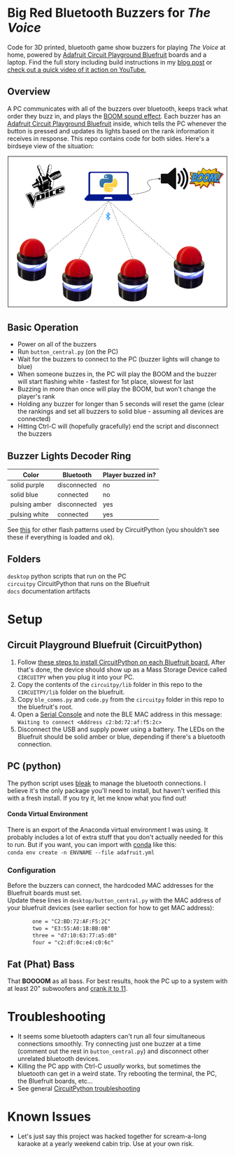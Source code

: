 # Big Red Bluetooth Buzzers for *The Voice*
Code for 3D printed, bluetooth game show buzzers for playing *The Voice* at home, powered by [Adafruit Circuit Playground Bluefruit](https://www.adafruit.com/product/4333) boards and a laptop.
Find the full story including build instructions in my [blog post](https://spuriousemissions.com/bluetooth-game-show-buzzers) or [check out a quick video of it action on YouTube.](https://youtu.be/s4T4rPzA93A)

## Overview
A PC communicates with all of the buzzers over bluetooth, keeps track what order they buzz in, and plays the [BOOM sound effect](https://www.youtube.com/watch?v=WLAinq9czTU).  Each buzzer has an [Adafruit Circuit Playground Bluefruit](https://www.adafruit.com/product/4333) inside, which tells the PC whenever the button is pressed and updates its lights based on the rank information it receives in response.  This repo contains code for both sides.  Here's a birdseye view of the situation:

![overview](https://github.com/korn0055/big-red-bluetooth-buzzer/blob/main/docs/diagram/overview.png?raw=true)

## Basic Operation
- Power on all of the buzzers
- Run `button_central.py` (on the PC) 
- Wait for the buzzers to connect to the PC (buzzer lights will change to blue)
- When someone buzzes in, the PC will play the BOOM and the buzzer will start flashing white - fastest for 1st place, slowest for last
- Buzzing in more than once will play the BOOM, but won't change the player's rank
- Holding any buzzer for longer than 5 seconds will reset the game (clear the rankings and set all buzzers to solid blue - assuming all devices are connected)
- Hitting Ctrl-C will (hopefully gracefully) end the script and disconnect the buzzers

## Buzzer Lights Decoder Ring
| Color | Bluetooth | Player buzzed in?
| ------------- | ------------- | ---------|
| solid purple  | disconnected  | no |
| solid blue | connected | no |
| pulsing amber | disconnected | yes |
| pulsing white | connected | yes |

See [this](https://learn.adafruit.com/welcome-to-circuitpython/troubleshooting#circuitpython-rgb-status-light-2978455) for other flash patterns used by CircuitPython (you shouldn't see these if everything is loaded and ok).


## Folders
`desktop` python scripts that run on the PC\
`circuitpy` CircuitPython that runs on the Bluefruit\
`docs` documentation artifacts

# Setup

## Circuit Playground Bluefruit (CircuitPython)
1. Follow [these steps to install CircuitPython on each Bluefruit board.](https://learn.adafruit.com/adafruit-circuit-playground-bluefruit/circuitpython)
After that's done, the device should show up as a Mass Storage Device called `CIRCUITPY` when you plug it into your PC.
1. Copy the contents of the `circuitpy/lib` folder in this repo to the `CIRCUITPY/lib` folder on the bluefruit.
1. Copy `ble_comms.py` and `code.py` from the `circuitpy` folder in this repo to the bluefruit's root.
1. Open a [Serial Console](https://learn.adafruit.com/welcome-to-circuitpython/kattni-connecting-to-the-serial-console) and note the BLE MAC address in this message:  `Waiting to connect <Address c2:bd:72:af:f5:2c>` 
1. Disconnect the USB and supply power using a battery.  The LEDs on the Bluefruit should be solid amber or blue, depending if there's a bluetooth connection.

## PC (python)

The python script uses [bleak](https://github.com/hbldh/bleak) to manage the bluetooth connections.  I believe it's the only package you'll need to install, but haven't verified this with a fresh install.  If you try it, let me know what you find out!

#### Conda Virtual Environment
There is an export of the Anaconda virtual environment I was using.  It probably includes a lot of extra stuff that you don't actually needed for this to run. But if you want, you can import with [conda](https://anaconda.org/anaconda/conda) like this:\
`conda env create -n ENVNAME --file adafruit.yml` 

### Configuration
Before the buzzers can connect, the hardcoded MAC addresses for the Bluefruit boards must set.\
Update these lines in `desktop/button_central.py` with the MAC address of your bluefruit devices (see earlier section for how to get MAC address):
```
        one = "C2:BD:72:AF:F5:2C"
        two = "E3:55:A0:1B:BB:0B"
        three = "d7:10:63:77:a5:d0"
        four = "c2:df:0c:e4:c0:6c"
```

## Fat (Phat) Bass
That **BOOOOM** as all bass.  For best results, hook the PC up to a system with at least 20" subwoofers and [crank it to 11](https://www.youtube.com/watch?v=KOO5S4vxi0o).

# Troubleshooting
- It seems some bluetooth adapters can't run all four simultaneous connections smoothly.  Try connecting just one buzzer at a time (comment out the rest in `button_central.py`) and disconnect other unrelated bluetooth devices.
- Killing the PC app with Ctrl-C *usually* works, but sometimes the bluetooth can get in a weird state.  Try rebooting the terminal, the PC, the Bluefruit boards, etc...
- See general [CircuitPython troubleshooting](https://learn.adafruit.com/welcome-to-circuitpython/troubleshooting)

# Known Issues
- Let's just say this project was hacked together for scream-a-long karaoke at a yearly weekend cabin trip.  Use at your own risk.







